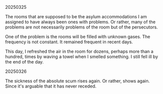 20250325

The rooms that are supposed to be the asylum accommodations I am assigned to have always been ones with problems. Or rather, many of the problems are not necessarily problems of the room but of the persecutors.

One of the problem is the rooms will be filled with unknown gases. The frequency is not constant. It remained frequent in recent days.

This day, I refreshed the air in the room for dozens, perhaps more than a hundred, times by waving a towel when I smelled something. I still fell ill by the end of the day.


20250326

The sickness of the absolute scum rises again. Or rather, shows again. Since it's arguable that it has never receded.
